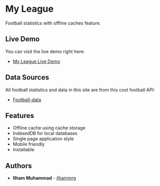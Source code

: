 # My League

Football statistics with offline caches feature.

## Live Demo

You can visit the live demo right here:
- [My League Live Demo](https://my-league-apps.web.app/)

## Data Sources

All football statistics and data in this site are from this cool football API:
- [Football-data](https://www.football-data.org/)

## Features

- Offline cache using cache storage
- IndexedDB for local databases
- Single page application style
- Mobile friendly
- Installable

## Authors

* **Ilham Muhammad** - [ilhammrg](https://github.com/ilhammrg)